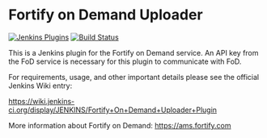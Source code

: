 # Fortify on Demand Uploader

[![Jenkins Plugins](https://img.shields.io/jenkins/plugin/v/fortify-on-demand-uploader.svg)](https://wiki.jenkins.io/display/JENKINS/Fortify+On+Demand+Uploader+Plugin)
[![Build Status](https://ci.jenkins.io/buildStatus/icon?job=plugins/fortify-on-demand-uploader-plugin/master)](https://ci.jenkins.io/job/plugins/job/fortify-on-demand-uploader-plugin/job/master)

This is a Jenkins plugin for the Fortify on Demand service. An API key from the FoD service is necessary for this plugin to communicate with FoD.

For requirements, usage, and other important details please see the official Jenkins Wiki entry: 

https://wiki.jenkins-ci.org/display/JENKINS/Fortify+On+Demand+Uploader+Plugin

More information about Fortify on Demand: https://ams.fortify.com
